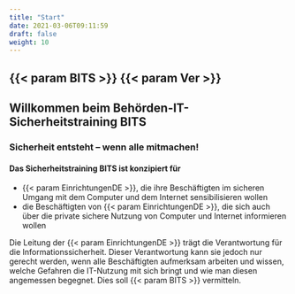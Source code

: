 ```yaml
---
title: "Start"
date: 2021-03-06T09:11:59
draft: false
weight: 10
---
```


## {{< param BITS >}} {{< param Ver >}} 

## Willkommen beim Behörden-IT-Sicherheitstraining BITS

### Sicherheit entsteht – wenn alle mitmachen!



#### Das Sicherheitstraining BITS ist konzipiert für

  * {{< param EinrichtungenDE >}}, die ihre Beschäftigten im sicheren Umgang mit dem Computer und dem Internet sensibilisieren wollen
  * die Beschäftigten von {{< param EinrichtungenDE >}}, die sich auch über die private sichere Nutzung von Computer und Internet informieren wollen

    

Die Leitung der {{< param EinrichtungenDE >}} trägt die Verantwortung für die Informationssicherheit. Dieser Verantwortung kann sie jedoch nur gerecht werden, wenn alle Beschäftigten aufmerksam arbeiten und wissen, welche Gefahren die IT-Nutzung mit sich bringt und wie man diesen angemessen begegnet. Dies soll {{< param BITS >}} vermitteln.
